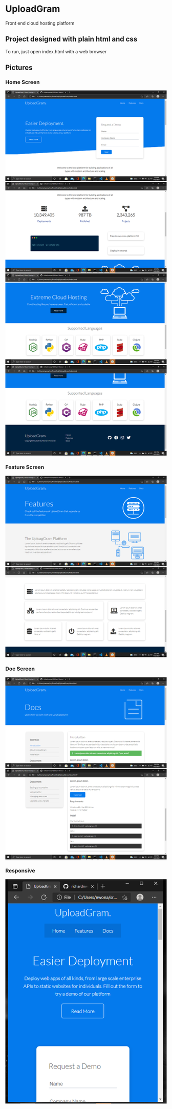 # UploadGram
Front end cloud hosting platform

## Project designed with plain html and css
 To run, just open index.html with a web browser

 ## Pictures
### Home Screen
![Home Screen](frontendUi\FirstIndex.PNG)
![Home Screen](frontendUi\SecondIndex.PNG)
![Home Screen](frontendUi\ThirdIndex.PNG)
![Home Screen](frontendUi\IndexFooter.PNG)

### Feature Screen
  ![Feature Screen](frontendUi\FirstFeature.PNG)
  ![Feature Screen](frontendUi\SecondFeature.PNG)
  ### Doc Screen
  ![Doc Screen](frontendUi\FirstDocs.PNG)
  ![Doc Screen](frontendUi\SecondDocs.PNG)

  ### Responsive
  ![Responsive Screen](frontendUi\responsive.PNG)

  

